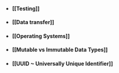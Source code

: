 - #### [[Testing]]
- #### [[Data transfer]]
- #### [[Operating Systems]]
- #### [[Mutable vs Immutable Data Types]]
- #### [[UUID ~ Universally Unique Identifier]]

